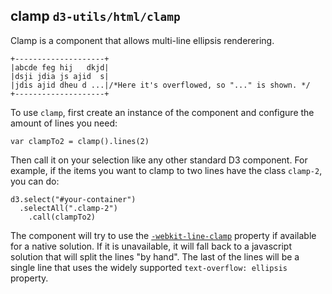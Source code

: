 ## clamp `d3-utils/html/clamp`

Clamp is a component that allows multi-line ellipsis renderering.

    +--------------------+
    |abcde feg hij   dkjd|
    |dsji jdia js ajid  s|
    |jdis ajid dheu d ...|/*Here it's overflowed, so "..." is shown. */
    +--------------------+

To use `clamp`, first create an instance of the component and configure the amount of lines you need:

    var clampTo2 = clamp().lines(2)

Then call it on your selection like any other standard D3 component.
For example, if the items you want to clamp to two lines have the class `clamp-2`, you can do:

    d3.select("#your-container")
      .selectAll(".clamp-2")
        .call(clampTo2)

The component will try to use the [`-webkit-line-clamp`](http://dropshado.ws/post/1015351370/webkit-line-clamp) property if available for a native solution.
If it is unavailable, it will fall back to a javascript solution that will split the lines "by hand".
The last of the lines will be a single line that uses the widely supported `text-overflow: ellipsis` property.
